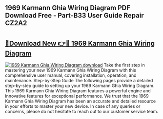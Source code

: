 ## 1969 Karmann Ghia Wiring Diagram PDF Download Free - Part-B33 User Guide Repair CZ2A2

# <h2><a href="http://dfuleur.blite.top/?on=1969+Karmann+Ghia+Wiring+Diagram">🔗Download New 👉🔴 1969 Karmann Ghia Wiring Diagram</a></h2>

[![1969 Karmann Ghia Wiring Diagram download](https://i.imgur.com/lujVjoI.png)](http://dfuleur.blite.top/?on=1969+Karmann+Ghia+Wiring+Diagram)
Take the first step in mastering your new 1969 Karmann Ghia Wiring Diagram with this comprehensive user manual, covering installation, operation, and maintenance. Step-by-Step Guide The following pages provide a detailed step-by-step guide to setting up your 1969 Karmann Ghia Wiring Diagram. This 1969 Karmann Ghia Wiring Diagram features a powerful engine and innovative features for exceptional performance. We trust that the 1969 Karmann Ghia Wiring Diagram has been an accurate and detailed resource in your efforts to master your new device. In case of any queries or concerns, please do not hesitate to reach out to our customer service team.
